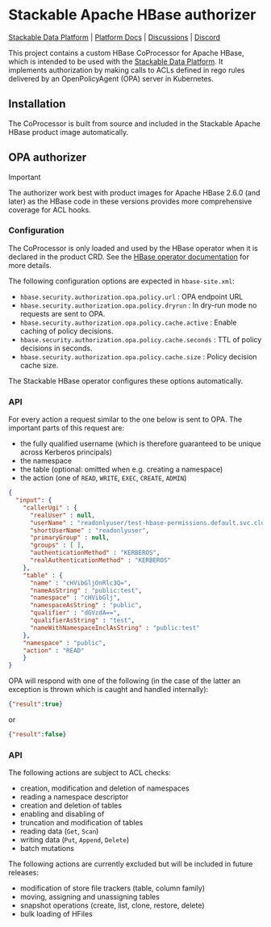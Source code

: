 # Stackable Apache HBase authorizer

[Stackable Data Platform](https://stackable.tech/) | [Platform Docs](https://docs.stackable.tech/) | [Discussions](https://github.com/orgs/stackabletech/discussions) | [Discord](https://discord.gg/7kZ3BNnCAF)

This project contains a custom HBase CoProcessor for Apache HBase, which is intended to be used with the [Stackable Data Platform](https://stackable.tech).
It implements authorization by making calls to ACLs defined in rego rules delivered by an OpenPolicyAgent (OPA) server in Kubernetes.

## Installation

The CoProcessor is built from source and included in the Stackable Apache HBase product image automatically.

## OPA authorizer

> [!IMPORTANT]
> The authorizer work best with product images for Apache HBase 2.6.0 (and later) as the HBase code in these versions provides more comprehensive coverage for ACL hooks.

### Configuration

The CoProcessor is only loaded and used by the HBase operator when it is declared in the product CRD.
See the [HBase operator documentation](https://docs.stackable.tech/home/stable/hbase/reference/crds) for more details.

The following configuration options are expected in `hbase-site.xml`:

- `hbase.security.authorization.opa.policy.url` : OPA endpoint URL
- `hbase.security.authorization.opa.policy.dryrun` : In dry-run mode no requests are sent to OPA.
- `hbase.security.authorization.opa.policy.cache.active` : Enable caching of policy decisions.
- `hbase.security.authorization.opa.policy.cache.seconds` : TTL of policy decisions in seconds.
- `hbase.security.authorization.opa.policy.cache.size` : Policy decision cache size.

The Stackable HBase operator configures these options automatically.

### API

For every action a request similar to the one below is sent to OPA. The important parts of this request are:

- the fully qualified username (which is therefore guaranteed to be unique across Kerberos principals)
- the namespace
- the table (optional: omitted when e.g. creating a namespace)
- the action (one of `READ`, `WRITE`, `EXEC`, `CREATE`, `ADMIN`)

```json
{
  "input": {
    "callerUgi" : {
      "realUser" : null,
      "userName" : "readonlyuser/test-hbase-permissions.default.svc.cluster.local@CLUSTER.LOCAL",
      "shortUserName" : "readonlyuser",
      "primaryGroup" : null,
      "groups" : [ ],
      "authenticationMethod" : "KERBEROS",
      "realAuthenticationMethod" : "KERBEROS"
    },
    "table" : {
      "name" : "cHVibGljOnRlc3Q=",
      "nameAsString" : "public:test",
      "namespace" : "cHVibGlj",
      "namespaceAsString" : "public",
      "qualifier" : "dGVzdA==",
      "qualifierAsString" : "test",
      "nameWithNamespaceInclAsString" : "public:test"
    },
    "namespace" : "public",
    "action" : "READ"
    }
}
```

OPA will respond with one of the following (in the case of the latter an exception is thrown which is caught and handled internally):

```json
{"result":true}
```

or

```json
{"result":false}
```

### API

The following actions are subject to ACL checks:

- creation, modification and deletion of namespaces
- reading a namespace descriptor
- creation and deletion of tables
- enabling and disabling of 
- truncation and modification of tables
- reading data (`Get`, `Scan`)
- writing data (`Put`, `Append`, `Delete`)
- batch mutations

The following actions are currently excluded but will be included in future releases:

- modification of store file trackers (table, column family)
- moving, assigning and unassigning tables
- snapshot operations (create, list, clone, restore, delete)
- bulk loading of HFiles

